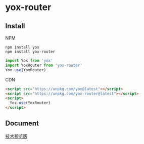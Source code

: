 # yox-router

## Install

NPM

```shell
npm install yox
npm install yox-router
```

```js
import Yox from 'yox'
import YoxRouter from 'yox-router'
Yox.use(YoxRouter)
```

CDN

```html
<script src="https://unpkg.com/yox@latest"></script>
<script src="https://unpkg.com/yox-router@latest"></script>
<script>
  Yox.use(YoxRouter)
</script>
```

## Document

[技术预览版](https://www.gitbook.com/book/musicode/yox-router/details)

